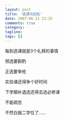 ```yaml
---
layout: post
title: '选课马拉松'
date: 2007-06-21 23:25
comments: true
category: 
tagline: 
tags: []
---
```

    

每到选课就是3个礼拜的事情

预选要斟酌

正选要争抢

实验课还得争个好时间

下学期补退选还得去选必修课

不能疏忽

不然白报二学位了……
